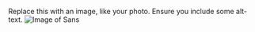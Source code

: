 Replace this with an image, like your photo. Ensure you include some alt-text.
![Image of Sans](https://i.insider.com/5dade9bc045a3139e8686c33?width=1136&format=jpeg)
